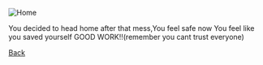 ![Home](https://res.cloudinary.com/dv0jqjrc3/image/fetch/ar_1.55,c_fill,f_auto,q_auto,w_768/https://pultegroup.picturepark.com/Go/i2vJdhR0/V/262625/13)

You decided to head home after that mess,You feel safe now You feel like you saved yourself GOOD WORK!!(remember you cant trust everyone)

[Back](back.md)